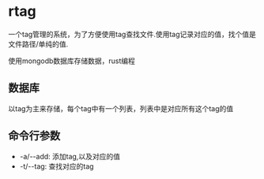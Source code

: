 # rtag

一个tag管理的系统，为了方便使用tag查找文件.使用tag记录对应的值，找个值是文件路径/单纯的值.

使用mongodb数据库存储数据，rust编程

## 数据库

以tag为主来存储，每个tag中有一个列表，列表中是对应所有这个tag的值

## 命令行参数

+ -a/--add: 添加tag,以及对应的值
+ -t/--tag: 查找对应的tag